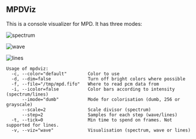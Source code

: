 MPDViz
------
This is a console visualizer for MPD. It has three modes:

![spectrum](http://goput.it/ji6.gif "spectrum")

![wave](http://goput.it/511.gif "wave")

![lines](http://goput.it/s9d.gif "lines")


    Usage of mpdviz:
      -c, --color="default"        Color to use
      -d, --dim=false              Turn off bright colors where possible
      -f, --file="/tmp/mpd.fifo"   Where to read pcm data from
      -i, --icolor=false           Color bars according to intensity (spectrum/lines)
          --imode="dumb"           Mode for colorisation (dumb, 256 or grayscale)
          --scale=2                Scale divisor (spectrum)
          --step=2                 Samples for each step (wave/lines)
      -t, --tick=0                 Min time to spend on frames. Not supported for lines.
      -v, --viz="wave"             Visualisation (spectrum, wave or lines)
